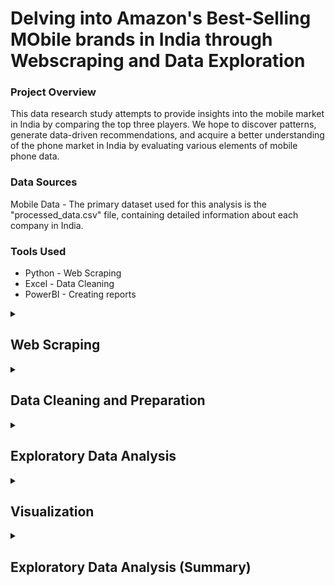 # Delving into Amazon's Best-Selling MObile brands in India through Webscraping and Data Exploration

### Project Overview
This data research study attempts to provide insights into the mobile market in India by comparing the top three players. We hope to discover patterns, generate data-driven recommendations, and acquire a better understanding of the phone market in India by evaluating various elements of mobile phone data.

### Data Sources

Mobile Data - The primary dataset used for this analysis is the "processed_data.csv" file, containing detailed information about each company in India.

### Tools Used
  - Python - Web Scraping
  - Excel - Data Cleaning
  - PowerBI - Creating reports

<details>
  <summary><h2> Web Scraping </h2></summary>
  
#### Language used - Python
#### Libraries used - Beautiful Soup, Pandas, Openpyxl

- Save HTML Content:
  - Save the Amazon webpage by right-clicking and selecting "Save As" into the same directory as your script.
  - Update the file name in the 'open()' function in your Python script.

- Inspect HTML Structure:
  - Examine the HTML structure of the saved webpage to identify relevant elements and classes.
  - Adjust the 'find_all' and 'find' methods in your script based on the HTML structure.

- Run the Script:
  - Execute the Python script in your terminal or IDE using python your_script.py.
  - Ensure the script has permissions to read and write files in the directory.

- Check Excel File:
  - After running the script, verify the specified Excel file for the scraped data.
  - The script appends data to an existing file or creates a new one if needed

</details>

<details>
    <summary><h2> Data Cleaning and Preparation </h2></summary>

  #### Tools Used - Excel

- The web scraped data is saved on a local excel sheet and is further inspected to clean the data, which is presented as follows:
   ![preprocessed_data](https://github.com/itsajayy/Web_Scraping-and-EDA/assets/135236892/32438e20-ab6c-4fab-81f9-524d7929aa12)
  
- In the initial data preparation phase, we performed the following tasks:

  1. Data loading and inspection.
  2. Handling missing values.
  3. Data cleaning and formatting.

  ![processed_data](https://github.com/itsajayy/Web_Scraping-and-EDA/assets/135236892/1f74106c-724a-4f3b-901e-e8d4b0229e83)
The above is the processed and cleaned data.
</details>

<details>
    <summary><h2> Exploratory Data Analysis </h2></summary>

  #### Tool Used - Power Bi Analytics
#### Goals of the project - 
EDA involved exploring the sales data to answer key questions, such as:
- What is the distribution of phone prices?
- Which phone company has the highest and lowest average cost of models?
- Which phone company has the highest and lowest average cost of models?
- Is there a correlation between reviews and ratings?
- How does the average rating vary among different phone companies?
- What is the distribution of phone models across different RAM and storage sizes?

#### Tool Used - Python
#### Libraries Used - Numpy,Pandas,seaborn
- Explored essential metrics such as storage capacity, reviews, ratings, RAM, cost, brand, and product details for a comprehensive understanding.
- By looking below we can see the correlation between all the factors taken into consideration for this analysis:
    ![correlation between all columns](https://github.com/itsajayy/Web_Scraping-and-Data_analysis/assets/135236892/c6e6060c-c4cd-4f9f-a6bf-de30affc208b)

- Statistical Insights:
  - Utilized numpy for statistical analysis, computing measures like mean, median, and standard deviation for each key metric.
  -Extracted valuable insights into the distribution and central tendencies of the data.
- Visualization:
  - Leveraged matplotlib to create insightful visualizations, including histograms, scatter plots, and bar charts, providing a clear representation of the data trends.
 
</details>

<details>
    <summary><h2> Visualization </h2></summary>

  ### Visualization
#### Tool used - Power Bi
- Created compelling visualizations using Power BI to illustrate trends and patterns in the mobile data.
- Utilized Power BI's interactive features for dynamic exploration of the dataset.
- Conducted a comparative analysis across the top 3 mobile brands, presenting visual insights into their strengths and weaknesses in terms of storage, reviews, ratings, RAM, and cost.
- Derived actionable recommendations based on the visualized findings, providing valuable insights for consumers, manufacturers, and industry analysts.

</details>

<details>
    <summary><h2> Exploratory Data Analysis (Summary)</h2></summary>
  
  ## EDA Conclusion
 ### Conclusion
 - From the visuals below we can see the most sold smartphoe, the most rated smartphone, the price range of all the smartphones provided by them, the most expensive smartphone as we the cheapest smartphone available on amazon from the top three brands on amazon.
   -    From Apple:
         ![min max apple cost in dataset](https://github.com/itsajayy/Web_Scraping-and-EDA/assets/135236892/0cef367c-707d-4ec1-bd49-d17001f608ad)
        - Most Reviewed Smartphone : Apple iPhone 13
        - Most Expensive Smartphone: Apple iPhone 15 Pro Max 
        - Least Expensive Smartphone: Apple iPhone 13
        - Number of Colors offered: 87

   - From Samsung:
         ![min max samsung cost in dataset](https://github.com/itsajayy/Web_Scraping-and-EDA/assets/135236892/777f683f-d9f1-483b-a72c-2952b7a32dc6)
        - Most Reviewed Smartphone : Samsung Galaxy M21
        - Most Expensive Smartphone: Samsung Galaxy Z Fold 5
        - Least Expensive Smartphone: Samsung Guru 1215
        - Number of Colors offered: 397
     
   - From Oppo:
        ![min max oppo cost in dataset](https://github.com/itsajayy/Web_Scraping-and-EDA/assets/135236892/42641bb3-461c-48f1-afbf-21d6de55c418)
        - Most Reviewed Smartphone : Oppo F17
        - Most Expensive Smartphone:  Oppo Find N2 Flip
        - Least Expensive Smartphone: Oppo A11K
        - Number of Colors offered: 182

  - The spectrum of ratings given to each brand is shown below: 
        ![count of rating and brand](https://github.com/itsajayy/Web_Scraping-and-EDA/assets/135236892/c7bcf245-eb71-46da-afee-9c00d7692233)
     - From the above graph we can see that the Apple has it's ratings starting from 3 on a scale of 5 while oppo has a few 2 and 1 star ratings compared to samsung.
   
  - The Average Rating and total number of ratings given to each brand is seen:
        ![count and average product ratings](https://github.com/itsajayy/Web_Scraping-and-EDA/assets/135236892/296ddade-bcd8-4af9-8c69-ef67c7307d14)
      - A large chunk of products are rated 4 stars the average rating of iphones are much higher than that of Oppo and samsung. A conclusion can be drawn that Apple is highly rated and a more premium smartphone comapred to Oppo and Samsung.
  
  - The same is found out to the three companies with the amount of reviews mentioned:
        ![count and average product review](https://github.com/itsajayy/Web_Scraping-and-EDA/assets/135236892/8e83e086-357d-4bd6-bc22-0b50d98f23d9)
    - Samsung is the most Reviewed smartphone brand with average reviews of each products of 2,400 while apple is the least reviewed with average reviews of each products of 5,200. A conclusion can be drawn that Samsung is frequently bought even more than Apple and Oppo products but people who buy apple products tend to review more comapared to other comapnies.
   
- We can also see the count of Refurbished and New products offered by all these three products:
       ![count of refurbished vs new](https://github.com/itsajayy/Web_Scraping-and-EDA/assets/135236892/928a30a5-01f0-47cd-a454-d835fb8fbbc5)
     - Samsung has equal number of refurbished and new products while as apple only offers new products.
  
      
        
- **What are the specification that affecting phone prices**
 from our analysis using the correlation method and seaborn heatmap, the major specification that affecting the price range are 
       
   1. **RAM Size** the more expensive phone **(higher price range)** has a higher RAM size. From our analysis we found out that the higher the price range the higher the minimum ram size for phones.
        
   2. **Storage** the more expensive phone **(higher price range)** has a higher storage size. From our analysis we found out that the higher the price range the higher the minimum Storage capacity for phones. 
   
- **Color of the phone and Phone Price Range** 
In general the color of the phone doesn't really much effect on the price range.

- **The Best Selling Smartphones from the top three brands**

## Recommendation 

**Ram Size**

The main factor that's affecting phone price range is **RAM SIZE** so if a phone so if a smartphone company would like to create a phone in a specific price range, the **RAM Size** is one of the specification that needs to be watched carefully, since it's a feature that affecting the price range of a phone from this dataset

**Storage**

The second factor is **Storage** the more expensive the smartphone the higher the storage sizes it should have, since higher RAM needs more power from the battery, a smartphone company should adjust their storage and ram accordingly since they both are correlated.

**Reviews and Ratings**

The third factor is **Reviews and Ratings**. When purchasing a smartphone, we usually consider the quantity of reviews and ratings the device has received. Depending on how highly rated and how many reviews it has received, a smartphone's likelihood of being purchased What are the benefits and drawbacks of that smartphone, as well as how does it operate?

</details>
